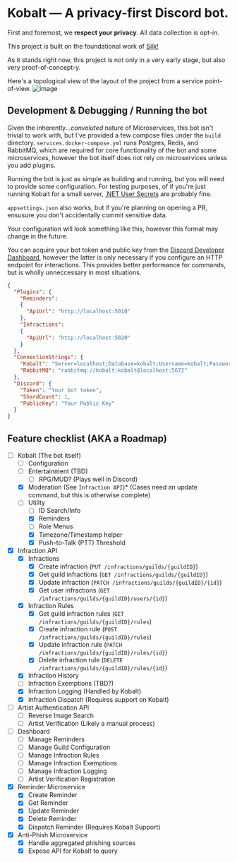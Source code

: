 # Kobalt — A privacy-first Discord bot.

First and foremost, we **respect your privacy**. All data collection is opt-*in*.

This project is built on the foundational work of [Silk!](https://silkbot.cc/src)

As it stands right now, this project is not only in a very early stage, but also very proof-of-concept-y.

Here's a topological view of the layout of the project from a service point-of-view.
![image](https://user-images.githubusercontent.com/42438262/235146588-d9f82610-665d-404c-a7b5-995bbd0ba23e.png)

## Development & Debugging / Running the bot

Given the inherently...*convoluted* nature of Microservices, this bot isn't trivial to work with, but I've provided a few compose files under the `build` directory. 
`services.docker-compose.yml` runs Postgres, Redis, and RabbitMQ, which are required for core functionality of the bot and some microservices, however the bot itself does not rely on microservices unless you add plugins.

Running the bot is just as simple as building and running, but you will need to provide some configuration. For testing purposes, of if you're just running Kobalt for a small server, [.NET User Secrets](https://learn.microsoft.com/en-us/aspnet/core/security/app-secrets?view=aspnetcore-7.0) are probably fine.

`appsettings.json` also works, but if you're planning on opening a PR, ensusure you don't accidentally commit sensitive data.

Your configuration will look something like this, however this format may change in the future. 

You can acquire your bot token and public key from the [Discord Developer Dashboard](https://discord.com/developers/applications), however the latter is only necessary if you configure an HTTP endpoint for interactions. This provides better performance for commands, but is wholly unneccessary in most situations.

```json
{
  "Plugins": {
    "Reminders":
    {
      "ApiUrl": "http://localhost:5010"
    },
    "Infractions":
    {
      "ApiUrl": "http://localhost:5020"
    }
  },
  "ConnectionStrings": {
    "Kobalt": "Server=localhost;Database=kobalt;Username=kobalt;Password=kobalt;",
    "RabbitMQ": "rabbitmq://kobalt:kobalt@localhost:5672"
  },
  "Discord": {
    "Token": "Your bot token",
    "ShardCount": 1,
    "PublicKey": "Your Public Key"
  }
}
```

## Feature checklist (AKA a Roadmap)

- [ ] Kobalt (The bot itself)
    - [ ] Configuration
    - [ ] Entertainment (TBD)
        - [ ] RPG/MUD? (Plays well in Discord)
    - [x] Moderation (See `Infraction API`)* (Cases need an update command, but this is otherwise complete)
    - [ ] Utility
        - [ ] ID Search/Info
        - [x] Reminders
        - [ ] Role Menus
        - [x] Timezone/Timestamp helper
        - [x] Push-to-Talk (PTT) Threshold

- [x] Infraction API  
    - [x] Infractions
        - [x] Create infraction (`PUT /infractions/guilds/{guildID}`)
        - [x] Get guild infractions (`GET /infractions/guilds/{guildID}`)
        - [x] Update infraction (`PATCH /infractions/guilds/{guildID}/{id}`)
        - [x] Get user infractions (`GET /infractions/guilds/{guildID}/users/{id}`)
    - [x] Infraction Rules
        - [x] Get guild infraction rules (`GET /infractions/guilds/{guildID}/rules`)
        - [x] Create infraction rule (`POST /infractions/guilds/{guildID}/rules`)
        - [x] Update infraction rule (`PATCH /infractions/guilds/{guildID}/rules/{id}`)
        - [x] Delete infraction rule (`DELETE /infractions/guilds/{guildID}/rules/{id}`)
    - [x] Infraction History
    - [ ] Infraction Exemptions (TBD?)
    - [x] Infraction Logging (Handled by Kobalt)
    - [x] Infraction Dispatch (Requires support on Kobalt)

- [ ] Artist Authentication API
    - [ ] Reverse Image Search
    - [ ] Artist Verification (Likely a manual process)

- [ ] Dashboard
    - [ ] Manage Reminders
    - [ ] Manage Guild Configuration
    - [ ] Manage Infraction Rules
    - [ ] Manage Infraction Exemptions
    - [ ] Manage Infraction Logging
    - [ ] Artist Verification Registration

- [x] Reminder Microservice
    - [x] Create Reminder
    - [x] Get Reminder
    - [x] Update Reminder
    - [x] Delete Reminder
    - [x] Dispatch Reminder (Requires Kobalt Support)

- [x] Anti-Phish Microservice
    - [x] Handle aggregated phishing sources
    - [x] Expose API for Kobalt to query
